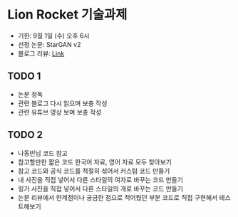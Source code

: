 # Lion Rocket 기술과제
- 기한: 9월 1일 (수) 오후 6시
- 선정 논문: StarGAN v2
- 블로그 리뷰: [Link](https://shoveling-pig.github.io/dev/2021/08/26/dev-ml-stargan-v2/)

## TODO 1
- 논문 정독
- 관련 블로그 다시 읽으며 보충 작성
- 관련 유튜브 영상 보며 보충 작성

## TODO 2
- 나동빈님 코드 참고
- 참고할만한 짧은 코드 한국어 자료, 영어 자료 모두 찾아보기
- 참고 코드와 공식 코드를 적절히 섞어서 커스텀 코드 만들기
- 내 사진을 직접 넣어서 다른 스타일의 여자로 바꾸는 코드 만들기
- 링가 사진을 직접 넣어서 다른 스타일의 개로 바꾸는 코드 만들기
- 논문 리뷰에서 한계점이나 궁금한 점으로 적어뒀던 부분 코드로 직접 구현해서 테스트해보기